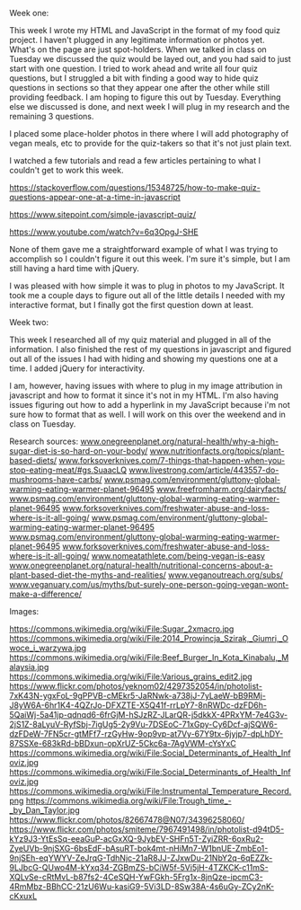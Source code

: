 Week one:

This week I wrote my HTML and JavaScript in the format of my food quiz project. I haven't plugged in any legitimate information or photos yet. What's on the page are just spot-holders. When we talked in class on Tuesday we discussed the quiz would be layed out, and you had said to just start with one question. I tried to work ahead and write all four quiz questions, but I struggled a bit with finding a good way to hide quiz questions in sections so that they appear one after the other while still providing feedback. I am hoping to figure this out by Tuesday. Everything else we discussed is done, and next week I will plug in my research and the remaining 3 questions.

I placed some place-holder photos in there where I will add photography of vegan meals, etc to provide for the quiz-takers so that it's not just plain text.

I watched a few tutorials and read a few articles pertaining to what I couldn't get to work this week.

https://stackoverflow.com/questions/15348725/how-to-make-quiz-questions-appear-one-at-a-time-in-javascript

https://www.sitepoint.com/simple-javascript-quiz/

https://www.youtube.com/watch?v=6q3OpgJ-SHE

None of them gave me a straightforward example of what I was trying to accomplish so I couldn't figure it out this week. I'm sure it's simple, but I am still having a hard time with jQuery.

I was pleased with how simple it was to plug in photos to my JavaScript. It took me a couple days to figure out all of the little details I needed with my interactive format, but I finally got the first question down at least.

Week two:

This week I researched all of my quiz material and plugged in all of the information. I also finished the rest of my questions in javascript and figured out all of the issues I had with hiding and showing my questions one at a time. I added jQuery for interactivity.

I am, however, having issues with where to plug in my image attribution in javascript and how to format it since it's not in my HTML. I'm also having issues figuring out how to add a hyperlink in my JavaScript because i'm not sure how to format that as well. I will work on this over the weekend and in class on Tuesday.

Research sources:
www.onegreenplanet.org/natural-health/why-a-high-sugar-diet-is-so-hard-on-your-body/
www.nutritionfacts.org/topics/plant-based-diets/
www.forksoverknives.com/7-things-that-happen-when-you-stop-eating-meat/#gs.SuaacLQ
www.livestrong.com/article/443557-do-mushrooms-have-carbs/
www.psmag.com/environment/gluttony-global-warming-eating-warmer-planet-96495
www.freefromharm.org/dairyfacts/
www.psmag.com/environment/gluttony-global-warming-eating-warmer-planet-96495
www.forksoverknives.com/freshwater-abuse-and-loss-where-is-it-all-going/
www.psmag.com/environment/gluttony-global-warming-eating-warmer-planet-96495
www.psmag.com/environment/gluttony-global-warming-eating-warmer-planet-96495
www.forksoverknives.com/freshwater-abuse-and-loss-where-is-it-all-going/
www.nomeatathlete.com/being-vegan-is-easy
www.onegreenplanet.org/natural-health/nutritional-concerns-about-a-plant-based-diet-the-myths-and-realities/
www.veganoutreach.org/subs/
www.veganuary.com/us/myths/but-surely-one-person-going-vegan-wont-make-a-difference/


Images:

https://commons.wikimedia.org/wiki/File:Sugar_2xmacro.jpg
https://commons.wikimedia.org/wiki/File:2014_Prowincja_Szirak,_Giumri,_Owoce_i_warzywa.jpg
https://commons.wikimedia.org/wiki/File:Beef_Burger_In_Kota_Kinabalu,_Malaysia.jpg
https://commons.wikimedia.org/wiki/File:Various_grains_edit2.jpg
https://www.flickr.com/photos/yeknom02/4297352054/in/photolist-7xK43N-ygxFoL-9gPPVB-cMEkr5-JaRNwk-a738jJ-7yLaeW-bB9RMj-J8yW6A-6hr1K4-4QZrJo-DFXZTE-X5Q41f-rrLpY7-8nRWDc-dzFD6h-5QaiWj-5a41jp-qdnqd6-6frGjM-hSJzRZ-JLarQR-j5dkkX-4PRxYM-7e4G3v-2jS1Z-8aLyuV-RyfSbj-7igUg5-2y9Vu-7DSEoC-71xGpy-Cy6Dcf-ajSQW6-dzFDeW-7FN5cr-gtMFf7-rzGyHw-9op9vp-at7Vy-67Y9tx-6jyjp7-dpLhDY-87SSXe-683kRd-bBDxun-opXrUZ-5Ckc6a-7AgVWM-cYsYxC
https://commons.wikimedia.org/wiki/File:Social_Determinants_of_Health_Infoviz.jpg
https://commons.wikimedia.org/wiki/File:Social_Determinants_of_Health_Infoviz.jpg
https://commons.wikimedia.org/wiki/File:Instrumental_Temperature_Record.png
https://commons.wikimedia.org/wiki/File:Trough_time_-_by_Dan_Taylor.jpg
https://www.flickr.com/photos/82667478@N07/34396258060/
https://www.flickr.com/photos/smiteme/7967491498/in/photolist-d94tD5-kYz9J3-YtEsSq-eeaGuP-acGxXQ-9JybEV-SHFn5T-ZyiZRR-6oxRu2-ZyeUVb-9njSXG-6bsEdF-bAsuRT-bok4mt-nHiMn7-W1bnUE-ZmbEo1-9njSEh-eqYWYV-ZeJrqG-TdhNjc-21aR8JJ-ZJxwDu-21NbY2q-6qEZZk-9LJbcG-QUwo4M-kYxq34-ZGBmZS-bCiW5f-5Vi5jH-4TZKCK-c11mS-XQLvSe-cRtMvL-b87fs2-4CeSQH-YwFGkh-5Frg1x-8jnQze-ipcmC3-4RmMbz-BBhCC-21zU6Wu-kasiG9-5Vi3LD-8Sw38A-4s6uGy-ZCy2nK-cKxuxL
